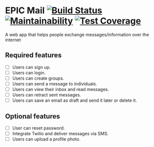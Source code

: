# EPIC Mail [![Build Status](https://travis-ci.com/mikeattara/epic-mail.svg?branch=develop)](https://travis-ci.com/mikeattara/epic-mail) [![Maintainability](https://api.codeclimate.com/v1/badges/a99a88d28ad37a79dbf6/maintainability)](https://codeclimate.com/github/codeclimate/codeclimate/maintainability) [![Test Coverage](https://api.codeclimate.com/v1/badges/a99a88d28ad37a79dbf6/test_coverage)](https://codeclimate.com/github/codeclimate/codeclimate/test_coverage)

A web app that helps people exchange messages/information over the internet

## Required features

- [ ] Users can sign up.
- [ ] Users can login.
- [ ] Users can create groups.
- [ ] Users can send a message to individuals.
- [ ] Users can view their inbox and read messages.
- [ ] Users can retract sent messages.
- [ ] Users can save an email as draft and send it later or delete it.

## Optional features

- [ ] User can reset password.
- [ ] Integrate Twilio and deliver messages via SMS.
- [ ] Users can upload a profile photo.
